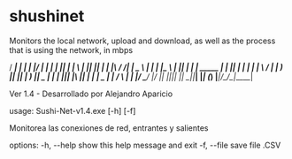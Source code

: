# shushinet
Monitors the local network, upload and download, as well as the process that is using the network, in mbps

/ ___| | | | |/ ___| | | | ||_ _|       | \ | || ____||_   _|    | ____|\ \/ /| ____|
\___ \ | | | |\___ \ | |_| | | |  _____ |  \| ||  _|    | |      |  _|   \  / |  _|
 ___) || |_| | ___) ||  _  | | | |_____|| |\  || |___   | |   _  | |___  /  \ | |___
|____/  \___/ |____/ |_| |_||___|       |_| \_||_____|  |_|  (_) |_____|/_/\_\|_____|


Ver 1.4 - Desarrollado por Alejandro Aparicio

usage: Sushi-Net-v1.4.exe [-h] [-f]

Monitorea las conexiones de red, entrantes y salientes

options:
  -h, --help  show this help message and exit
  -f, --file  save file .CSV
